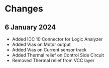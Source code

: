 # Changes

## 6 January 2024
- Added IDC 10 Connector for Logic Analyzer
- Added Vias on Motor output
- Added Vias on Current sensor track
- Added Thermal relief on Control Side Circuit
- Removed Thermal relief from VCC layer
